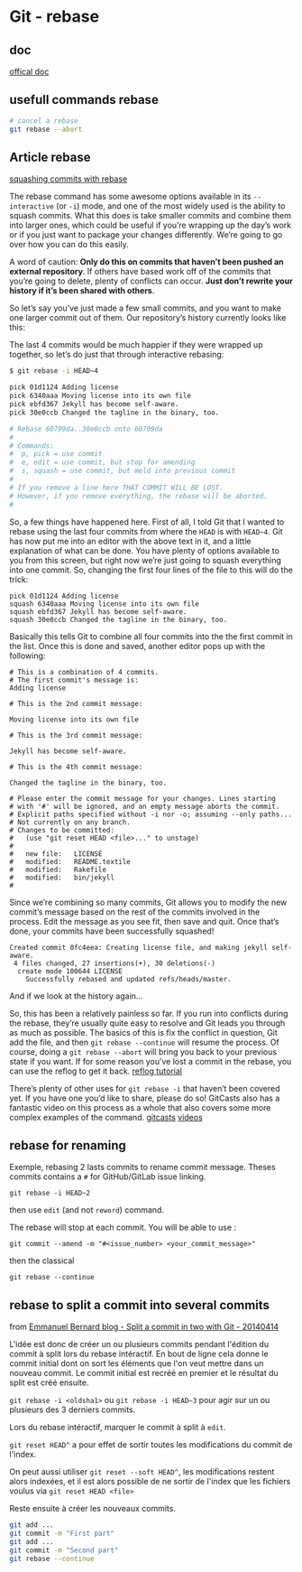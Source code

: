 # Git - rebase

## doc

[offical doc](http://git-scm.com/book/ch3-6.html#The-Perils-of-Rebasing)

## usefull commands rebase

```bash
# cancel a rebase
git rebase --abort
```

## Article rebase

[squashing commits with rebase](http://gitready.com/advanced/2009/02/10/squashing-commits-with-rebase.html)

The rebase command has some awesome options available in its `--interactive` (or `-i`) mode, and one of
the most widely used is the ability to squash commits. What this does is take smaller commits and
combine them into larger ones, which could be useful if you’re wrapping up the day’s work or if you
just want to package your changes differently. We’re going to go over how you can do this easily.

A word of caution: **Only do this on commits that haven’t been pushed an external repository**. If others
have based work off of the commits that you’re going to delete, plenty of conflicts can occur.
**Just don’t rewrite your history if it’s been shared with others**.

So let’s say you’ve just made a few small commits, and you want to make one larger commit out of them.
Our repository’s history currently looks like this:

The last 4 commits would be much happier if they were wrapped up together, so let’s do just that through
interactive rebasing:

```bash
$ git rebase -i HEAD~4

pick 01d1124 Adding license
pick 6340aaa Moving license into its own file
pick ebfd367 Jekyll has become self-aware.
pick 30e0ccb Changed the tagline in the binary, too.

# Rebase 60709da..30e0ccb onto 60709da
#
# Commands:
#  p, pick = use commit
#  e, edit = use commit, but stop for amending
#  s, squash = use commit, but meld into previous commit
#
# If you remove a line here THAT COMMIT WILL BE LOST.
# However, if you remove everything, the rebase will be aborted.
#
```

So, a few things have happened here. First of all, I told Git that I wanted to rebase using the
last four commits from where the `HEAD` is with `HEAD~4`. Git has now put me into an editor with
the above text in it, and a little explanation of what can be done. You have plenty of options
available to you from this screen, but right now we’re just going to squash everything into one commit.
So, changing the first four lines of the file to this will do the trick:

```text
pick 01d1124 Adding license
squash 6340aaa Moving license into its own file
squash ebfd367 Jekyll has become self-aware.
squash 30e0ccb Changed the tagline in the binary, too.
```

Basically this tells Git to combine all four commits into the the first commit in the list.
Once this is done and saved, another editor pops up with the following:

```text
# This is a combination of 4 commits.
# The first commit's message is:
Adding license

# This is the 2nd commit message:

Moving license into its own file

# This is the 3rd commit message:

Jekyll has become self-aware.

# This is the 4th commit message:

Changed the tagline in the binary, too.

# Please enter the commit message for your changes. Lines starting
# with '#' will be ignored, and an empty message aborts the commit.
# Explicit paths specified without -i nor -o; assuming --only paths...
# Not currently on any branch.
# Changes to be committed:
#   (use "git reset HEAD <file>..." to unstage)
#
#   new file:   LICENSE
#   modified:   README.textile
#   modified:   Rakefile
#   modified:   bin/jekyll
#
```

Since we’re combining so many commits, Git allows you to modify the new commit’s message
based on the rest of the commits involved in the process. Edit the message as you see fit,
then save and quit. Once that’s done, your commits have been successfully squashed!

```text
Created commit 0fc4eea: Creating license file, and making jekyll self-aware.
 4 files changed, 27 insertions(+), 30 deletions(-)
  create mode 100644 LICENSE
    Successfully rebased and updated refs/heads/master.
```

And if we look at the history again…

So, this has been a relatively painless so far. If you run into conflicts during the rebase,
they’re usually quite easy to resolve and Git leads you through as much as possible.
The basics of this is fix the conflict in question, Git add the file, and then `git rebase --continue`
will resume the process. Of course, doing a `git rebase --abort` will bring you back to your previous state
if you want. If for some reason you’ve lost a commit in the rebase, you can use the reflog to get it back.
[reflog tutorial](http://gitready.com/intermediate/2009/02/09/reflog-your-safety-net.html)

There’s plenty of other uses for `git rebase -i` that haven’t been covered yet.
If you have one you’d like to share, please do so! GitCasts also has a fantastic video on this process
as a whole that also covers some more complex examples of the command.
[gitcasts](http://gitcasts.com/)
[videos](http://gitcasts.com/posts/rebasing)

## rebase for renaming

Exemple, rebasing 2 lasts commits to rename commit message. Theses commits contains a `#` for GitHub/GitLab issue linking.

`git rebase -i HEAD~2`

then use `edit` (and not `reword`) command.

The rebase will stop at each commit. You will be able to use :

`git commit --amend -m "#<issue_number> <your_commit_message>"`

then the classical

`git rebase --continue`

## rebase to split a commit into several commits

from [Emmanuel Bernard blog - Split a commit in two with Git - 20140414](https://emmanuelbernard.com/blog/2014/04/14/split-a-commit-in-two-with-git/)

L'idée est donc de créer un ou plusieurs commits pendant l'édition du commit à split lors du rebase intéractif. En bout de ligne cela donne le commit initial dont on sort les éléments que l'on veut mettre dans un nouveau commit. Le commit initial est recréé en premier et le résultat du split est créé ensuite.

`git rebase -i <oldsha1>` ou `git rebase -i HEAD~3` pour agir sur un ou plusieurs des 3 derniers commits.

Lors du rebase intéractif, marquer le commit à split à `edit`.

`git reset HEAD^` a pour effet de sortir toutes les modifications du commit de l'index.

On peut aussi utiliser `git reset --soft HEAD^`, les modifications restent alors indexées, et il est alors possible de ne sortir de l'index que les fichiers voulus via `git reset HEAD <file>`

Reste ensuite à créer les nouveaux commits.

```bash
git add ...
git commit -m "First part"
git add ...
git commit -m "Second part"
git rebase --continue
```
